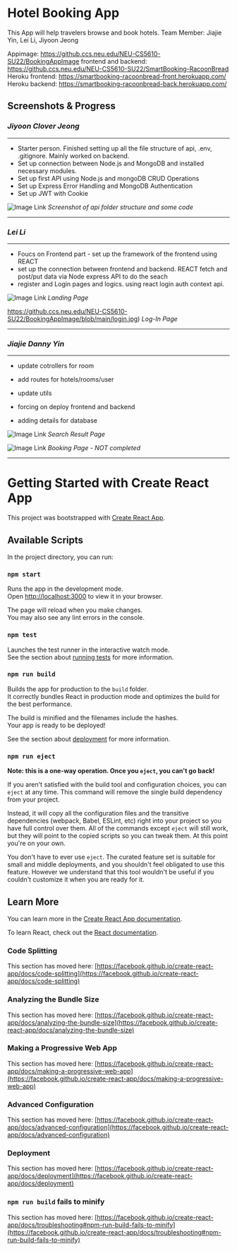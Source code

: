 # Hotel Booking App

This App will help travelers browse and book hotels.
Team Member: Jiajie Yin, Lei Li, Jiyoon Jeong

Appimage: https://github.ccs.neu.edu/NEU-CS5610-SU22/BookingAppImage
frontend and backend: https://github.ccs.neu.edu/NEU-CS5610-SU22/SmartBooking-RacoonBread
Heroku frontend: https://smartbooking-racoonbread-front.herokuapp.com/
Heroku backend: https://smartbooking-racoonbread-back.herokuapp.com/


## Screenshots & Progress

### _Jiyoon Clover Jeong_
---
- Starter person. Finished setting up all the file structure of api, .env, .gitignore. Mainly worked on backend.
- Set up connection between Node.js and MongoDB and installed necessary modules.
- Set up first API using Node.js and mongoDB CRUD Operations
- Set up Express Error Handling and MongoDB Authentication
- Set up JWT with Cookie

![Image Link](https://github.ccs.neu.edu/NEU-CS5610-SU22/BookingAppImage/blob/main/BackendSetup-Clover.png)
*Screenshot of api folder structure and some code*

---


### _Lei Li_
---
- Foucs on Frontend part - set up the framework of the frontend using REACT
- set up the connection between frontend and backend. REACT fetch and post/put data via Node express API to do the seach
- register and Login pages and logics. using react login auth context api. 


![Image Link](https://github.ccs.neu.edu/NEU-CS5610-SU22/BookingAppImage/blob/main/LandingPage.jpg)
*Landing Page*

https://github.ccs.neu.edu/NEU-CS5610-SU22/BookingAppImage/blob/main/login.jpg)
*Log-In Page*

---


### _Jiajie Danny Yin_
---
- update cotrollers for room

- add routes for hotels/rooms/user

- update utils

- forcing on deploy frontend and backend

- adding details for database


![Image Link](https://github.ccs.neu.edu/NEU-CS5610-SU22/BookingAppImage/blob/main/SearchResult.jpg)
*Search Result Page*

![Image Link](https://github.ccs.neu.edu/NEU-CS5610-SU22/BookingAppImage/blob/main/BookingPage.jpg)
*Booking Page - NOT completed*

---


# Getting Started with Create React App

This project was bootstrapped with [Create React App](https://github.com/facebook/create-react-app).

## Available Scripts

In the project directory, you can run:

### `npm start`

Runs the app in the development mode.\
Open [http://localhost:3000](http://localhost:3000) to view it in your browser.

The page will reload when you make changes.\
You may also see any lint errors in the console.

### `npm test`

Launches the test runner in the interactive watch mode.\
See the section about [running tests](https://facebook.github.io/create-react-app/docs/running-tests) for more information.

### `npm run build`

Builds the app for production to the `build` folder.\
It correctly bundles React in production mode and optimizes the build for the best performance.

The build is minified and the filenames include the hashes.\
Your app is ready to be deployed!

See the section about [deployment](https://facebook.github.io/create-react-app/docs/deployment) for more information.

### `npm run eject`

**Note: this is a one-way operation. Once you `eject`, you can't go back!**

If you aren't satisfied with the build tool and configuration choices, you can `eject` at any time. This command will remove the single build dependency from your project.

Instead, it will copy all the configuration files and the transitive dependencies (webpack, Babel, ESLint, etc) right into your project so you have full control over them. All of the commands except `eject` will still work, but they will point to the copied scripts so you can tweak them. At this point you're on your own.

You don't have to ever use `eject`. The curated feature set is suitable for small and middle deployments, and you shouldn't feel obligated to use this feature. However we understand that this tool wouldn't be useful if you couldn't customize it when you are ready for it.

## Learn More

You can learn more in the [Create React App documentation](https://facebook.github.io/create-react-app/docs/getting-started).

To learn React, check out the [React documentation](https://reactjs.org/).

### Code Splitting

This section has moved here: [https://facebook.github.io/create-react-app/docs/code-splitting](https://facebook.github.io/create-react-app/docs/code-splitting)

### Analyzing the Bundle Size

This section has moved here: [https://facebook.github.io/create-react-app/docs/analyzing-the-bundle-size](https://facebook.github.io/create-react-app/docs/analyzing-the-bundle-size)

### Making a Progressive Web App

This section has moved here: [https://facebook.github.io/create-react-app/docs/making-a-progressive-web-app](https://facebook.github.io/create-react-app/docs/making-a-progressive-web-app)

### Advanced Configuration

This section has moved here: [https://facebook.github.io/create-react-app/docs/advanced-configuration](https://facebook.github.io/create-react-app/docs/advanced-configuration)

### Deployment

This section has moved here: [https://facebook.github.io/create-react-app/docs/deployment](https://facebook.github.io/create-react-app/docs/deployment)

### `npm run build` fails to minify

This section has moved here: [https://facebook.github.io/create-react-app/docs/troubleshooting#npm-run-build-fails-to-minify](https://facebook.github.io/create-react-app/docs/troubleshooting#npm-run-build-fails-to-minify)
